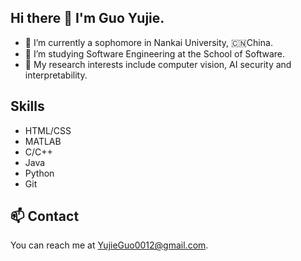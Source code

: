 ## Hi there 👋 I'm Guo Yujie.

- :school: I’m currently a sophomore in Nankai University, :cn:China.
- 🌱 I’m studying Software Engineering at the School of Software.
- 🔭 My research interests include computer vision, AI security and interpretability.

## Skills

- HTML/CSS
- MATLAB
- C/C++
- Java
- Python
- Git

## 📫 Contact

You can reach me at YujieGuo0012@gmail.com.

<!--
**Yujie-G/Yujie-G** is a ✨ _special_ ✨ repository because its `README.md` (this file) appears on your GitHub profile.

Here are some ideas to get you started:

-  I’m currently working on ...
-  I’m currently learning ...
- 👯 I’m looking to collaborate on ...
- 🤔 I’m looking for help with ...
- 💬 Ask me about ...
- 📫 How to reach me: ...
- 😄 Pronouns: ...
- ⚡ Fun fact: ...
-->
